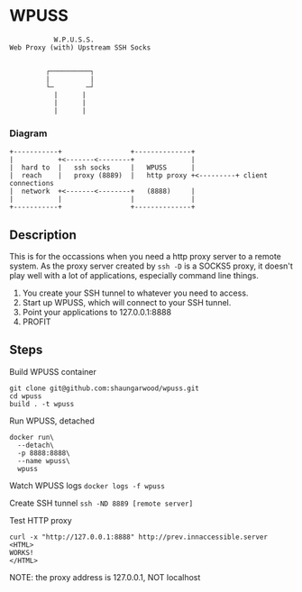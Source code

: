 # WPUSS

```
           W.P.U.S.S.
Web Proxy (with) Upstream SSH Socks


         ┌──────────┐
         |          |
         └─        ─┘
           |      |
           |      |
           |      |
```

### Diagram

```
+-----------+                 +--------------+
|           +<-------<--------+              |
|  hard to  |   ssh socks     |   WPUSS      |
|  reach    |   proxy (8889)  |   http proxy +<---------+ client connections
|  network  +<-------<--------+   (8888)     |
|           |                 |              |
+-----------+                 +--------------+
```

## Description

This is for the occassions when you need a http proxy server to a remote system. As the proxy server created by ```ssh -D``` is a SOCKS5 proxy, it doesn't play well with a lot of applications, especially command line things.

1. You create your SSH tunnel to whatever you need to access.
2. Start up WPUSS, which will connect to your SSH tunnel.
3. Point your applications to 127.0.0.1:8888
4. PROFIT

## Steps

Build WPUSS container
```
git clone git@github.com:shaungarwood/wpuss.git
cd wpuss
build . -t wpuss
```

Run WPUSS, detached
```
docker run\
  --detach\
  -p 8888:8888\
  --name wpuss\
  wpuss 
```

Watch WPUSS logs
```docker logs -f wpuss```

Create SSH tunnel
```ssh -ND 8889 [remote server]```

Test HTTP proxy
```
curl -x "http://127.0.0.1:8888" http://prev.innaccessible.server
<HTML>
WORKS!
</HTML>
```

NOTE: the proxy address is 127.0.0.1, NOT localhost
